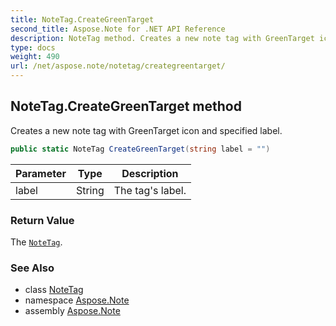```yaml
---
title: NoteTag.CreateGreenTarget
second_title: Aspose.Note for .NET API Reference
description: NoteTag method. Creates a new note tag with GreenTarget icon and specified label
type: docs
weight: 490
url: /net/aspose.note/notetag/creategreentarget/
---
```

## NoteTag.CreateGreenTarget method

Creates a new note tag with GreenTarget icon and specified label.

```csharp
public static NoteTag CreateGreenTarget(string label = "")
```

| Parameter | Type | Description |
| --- | --- | --- |
| label | String | The tag's label. |

### Return Value

The [`NoteTag`](../).

### See Also

* class [NoteTag](../)
* namespace [Aspose.Note](../../notetag/)
* assembly [Aspose.Note](../../../)


